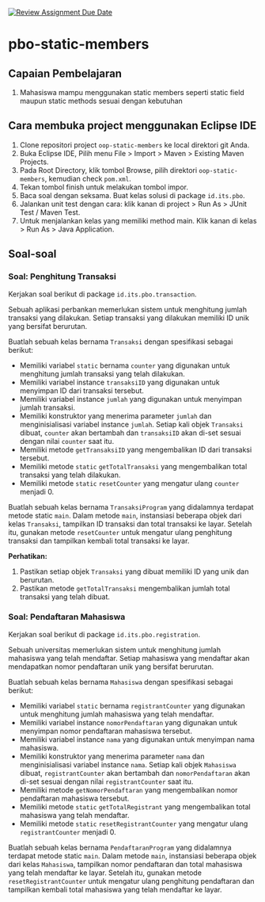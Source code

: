[![Review Assignment Due Date](https://classroom.github.com/assets/deadline-readme-button-22041afd0340ce965d47ae6ef1cefeee28c7c493a6346c4f15d667ab976d596c.svg)](https://classroom.github.com/a/BVJfyaIH)
# pbo-static-members

## Capaian Pembelajaran

1. Mahasiswa mampu menggunakan static members seperti static field maupun static methods sesuai dengan kebutuhan

## Cara membuka project menggunakan Eclipse IDE

1. Clone repositori project `oop-static-members` ke local direktori git Anda.
2. Buka Eclipse IDE, Pilih menu File > Import > Maven > Existing Maven Projects.
3. Pada Root Directory, klik tombol Browse, pilih direktori `oop-static-members`, kemudian check `pom.xml`.
4. Tekan tombol finish untuk melakukan tombol impor.
5. Baca soal dengan seksama. Buat kelas solusi di package `id.its.pbo`.
6. Jalankan unit test dengan cara: klik kanan di project > Run As > JUnit Test / Maven Test.
7. Untuk menjalankan kelas yang memiliki method main. Klik kanan di kelas > Run As > Java Application.

## Soal-soal

### Soal: Penghitung Transaksi

Kerjakan soal berikut di package `id.its.pbo.transaction`.

Sebuah aplikasi perbankan memerlukan sistem untuk menghitung jumlah transaksi yang dilakukan. Setiap transaksi yang dilakukan memiliki ID unik yang bersifat berurutan.

Buatlah sebuah kelas bernama `Transaksi` dengan spesifikasi sebagai berikut:

- Memiliki variabel `static` bernama `counter` yang digunakan untuk menghitung jumlah transaksi yang telah dilakukan.
- Memiliki variabel instance `transaksiID` yang digunakan untuk menyimpan ID dari transaksi tersebut.
- Memiliki variabel instance `jumlah` yang digunakan untuk menyimpan jumlah transaksi.
- Memiliki konstruktor yang menerima parameter `jumlah` dan menginisialisasi variabel instance `jumlah`. Setiap kali objek `Transaksi` dibuat, `counter` akan bertambah dan `transaksiID` akan di-set sesuai dengan nilai `counter` saat itu.
- Memiliki metode `getTransaksiID` yang mengembalikan ID dari transaksi tersebut.
- Memiliki metode `static` `getTotalTransaksi` yang mengembalikan total transaksi yang telah dilakukan.
- Memiliki metode `static` `resetCounter` yang mengatur ulang `counter` menjadi 0.

Buatlah sebuah kelas bernama `TransaksiProgram` yang didalamnya terdapat metode static `main`. Dalam metode `main`, instansiasi beberapa objek dari kelas `Transaksi`, tampilkan ID transaksi dan total transaksi ke layar. Setelah itu, gunakan metode `resetCounter` untuk mengatur ulang penghitung transaksi dan tampilkan kembali total transaksi ke layar.

**Perhatikan:**
1. Pastikan setiap objek `Transaksi` yang dibuat memiliki ID yang unik dan berurutan.
2. Pastikan metode `getTotalTransaksi` mengembalikan jumlah total transaksi yang telah dibuat.

### Soal: Pendaftaran Mahasiswa

Kerjakan soal berikut di package `id.its.pbo.registration`.

Sebuah universitas memerlukan sistem untuk menghitung jumlah mahasiswa yang telah mendaftar. Setiap mahasiswa yang mendaftar akan mendapatkan nomor pendaftaran unik yang bersifat berurutan.

Buatlah sebuah kelas bernama `Mahasiswa` dengan spesifikasi sebagai berikut:

- Memiliki variabel `static` bernama `registrantCounter` yang digunakan untuk menghitung jumlah mahasiswa yang telah mendaftar.
- Memiliki variabel instance `nomorPendaftaran` yang digunakan untuk menyimpan nomor pendaftaran mahasiswa tersebut.
- Memiliki variabel instance `nama` yang digunakan untuk menyimpan nama mahasiswa.
- Memiliki konstruktor yang menerima parameter `nama` dan menginisialisasi variabel instance `nama`. Setiap kali objek `Mahasiswa` dibuat, `registrantCounter` akan bertambah dan `nomorPendaftaran` akan di-set sesuai dengan nilai `registrantCounter` saat itu.
- Memiliki metode `getNomorPendaftaran` yang mengembalikan nomor pendaftaran mahasiswa tersebut.
- Memiliki metode `static` `getTotalRegistrant` yang mengembalikan total mahasiswa yang telah mendaftar.
- Memiliki metode `static` `resetRegistrantCounter` yang mengatur ulang `registrantCounter` menjadi 0.

Buatlah sebuah kelas bernama `PendaftaranProgram` yang didalamnya terdapat metode static `main`. Dalam metode `main`, instansiasi beberapa objek dari kelas `Mahasiswa`, tampilkan nomor pendaftaran dan total mahasiswa yang telah mendaftar ke layar. Setelah itu, gunakan metode `resetRegistrantCounter` untuk mengatur ulang penghitung pendaftaran dan tampilkan kembali total mahasiswa yang telah mendaftar ke layar.

